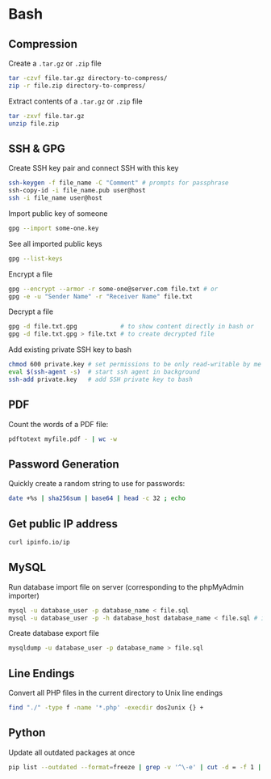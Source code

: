 # Bash

## Compression

Create a `.tar.gz` or `.zip` file

```bash
tar -czvf file.tar.gz directory-to-compress/
zip -r file.zip directory-to-compress/
```

Extract contents of a `.tar.gz` or `.zip` file

```bash
tar -zxvf file.tar.gz
unzip file.zip
```

## SSH & GPG

Create SSH key pair and connect SSH with this key

```bash
ssh-keygen -f file_name -C "Comment" # prompts for passphrase
ssh-copy-id -i file_name.pub user@host
ssh -i file_name user@host
```

Import public key of someone

```bash
gpg --import some-one.key
```

See all imported public keys

```bash
gpg --list-keys
```

Encrypt a file

```bash
gpg --encrypt --armor -r some-one@server.com file.txt # or
gpg -e -u "Sender Name" -r "Receiver Name" file.txt
```

Decrypt a file

```bash
gpg -d file.txt.gpg            # to show content directly in bash or
gpg -d file.txt.gpg > file.txt # to create decrypted file
```

Add existing private SSH key to bash

```bash
chmod 600 private.key # set permissions to be only read-writable by me
eval $(ssh-agent -s)  # start ssh agent in background
ssh-add private.key   # add SSH private key to bash
```

## PDF

Count the words of a PDF file:

```bash
pdftotext myfile.pdf - | wc -w
```

## Password Generation

Quickly create a random string to use for passwords:

```bash
date +%s | sha256sum | base64 | head -c 32 ; echo
```

## Get public IP address

```bash
curl ipinfo.io/ip
```

## MySQL

Run database import file on server (corresponding to the phpMyAdmin importer)

```bash
mysql -u database_user -p database_name < file.sql
mysql -u database_user -p -h database_host database_name < file.sql # if it's not localhost
```

Create database export file

```bash
mysqldump -u database_user -p database_name > file.sql
```

## Line Endings

Convert all PHP files in the current directory to Unix line endings

```bash
find "./" -type f -name '*.php' -execdir dos2unix {} +
```

## Python

Update all outdated packages at once

```bash
pip list --outdated --format=freeze | grep -v '^\-e' | cut -d = -f 1 | xargs -n1 pip install -U 
```
